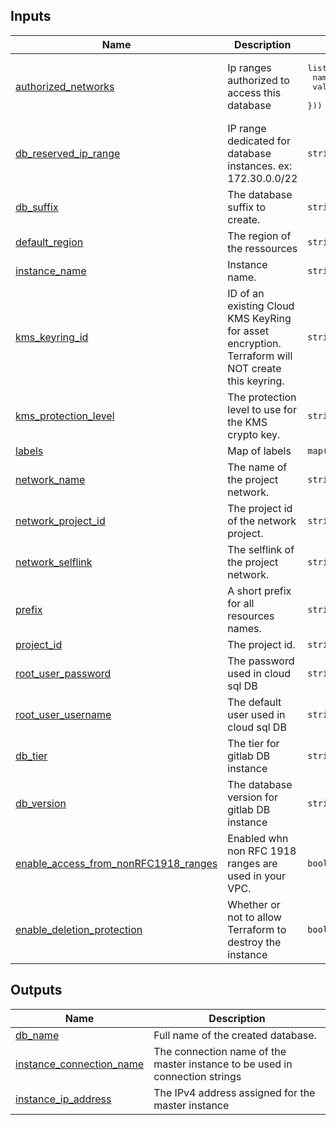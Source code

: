 <!-- BEGIN_TF_DOCS -->
## Inputs

| Name | Description | Type | Default | Required |
|------|-------------|------|---------|:--------:|
| <a name="input_authorized_networks"></a> [authorized\_networks](#input\_authorized\_networks) | Ip ranges authorized to access this database | <pre>list(object({<br>    name  = string<br>    value = string<br>  }))</pre> | n/a | yes |
| <a name="input_db_reserved_ip_range"></a> [db\_reserved\_ip\_range](#input\_db\_reserved\_ip\_range) | IP range dedicated for database instances. ex: 172.30.0.0/22 | `string` | n/a | yes |
| <a name="input_db_suffix"></a> [db\_suffix](#input\_db\_suffix) | The database suffix to create. | `string` | n/a | yes |
| <a name="input_default_region"></a> [default\_region](#input\_default\_region) | The region of the ressources | `string` | n/a | yes |
| <a name="input_instance_name"></a> [instance\_name](#input\_instance\_name) | Instance name. | `string` | n/a | yes |
| <a name="input_kms_keyring_id"></a> [kms\_keyring\_id](#input\_kms\_keyring\_id) | ID of an existing Cloud KMS KeyRing for asset encryption. Terraform will NOT create this keyring. | `string` | n/a | yes |
| <a name="input_kms_protection_level"></a> [kms\_protection\_level](#input\_kms\_protection\_level) | The protection level to use for the KMS crypto key. | `string` | n/a | yes |
| <a name="input_labels"></a> [labels](#input\_labels) | Map of labels | `map(string)` | n/a | yes |
| <a name="input_network_name"></a> [network\_name](#input\_network\_name) | The name of the project network. | `string` | n/a | yes |
| <a name="input_network_project_id"></a> [network\_project\_id](#input\_network\_project\_id) | The project id of the network project. | `string` | n/a | yes |
| <a name="input_network_selflink"></a> [network\_selflink](#input\_network\_selflink) | The selflink of the project network. | `string` | n/a | yes |
| <a name="input_prefix"></a> [prefix](#input\_prefix) | A short prefix for all resources names. | `string` | n/a | yes |
| <a name="input_project_id"></a> [project\_id](#input\_project\_id) | The project id. | `string` | n/a | yes |
| <a name="input_root_user_password"></a> [root\_user\_password](#input\_root\_user\_password) | The password used in cloud sql DB | `string` | n/a | yes |
| <a name="input_root_user_username"></a> [root\_user\_username](#input\_root\_user\_username) | The default user used in cloud sql DB | `string` | n/a | yes |
| <a name="input_db_tier"></a> [db\_tier](#input\_db\_tier) | The tier for gitlab DB instance | `string` | `"db-custom-4-15360"` | no |
| <a name="input_db_version"></a> [db\_version](#input\_db\_version) | The database version for gitlab DB instance | `string` | `"POSTGRES_15"` | no |
| <a name="input_enable_access_from_nonRFC1918_ranges"></a> [enable\_access\_from\_nonRFC1918\_ranges](#input\_enable\_access\_from\_nonRFC1918\_ranges) | Enabled whn non RFC 1918 ranges are used in your VPC. | `bool` | `false` | no |
| <a name="input_enable_deletion_protection"></a> [enable\_deletion\_protection](#input\_enable\_deletion\_protection) | Whether or not to allow Terraform to destroy the instance | `bool` | `true` | no |

## Outputs

| Name | Description |
|------|-------------|
| <a name="output_db_name"></a> [db\_name](#output\_db\_name) | Full name of the created database. |
| <a name="output_instance_connection_name"></a> [instance\_connection\_name](#output\_instance\_connection\_name) | The connection name of the master instance to be used in connection strings |
| <a name="output_instance_ip_address"></a> [instance\_ip\_address](#output\_instance\_ip\_address) | The IPv4 address assigned for the master instance |
<!-- END_TF_DOCS -->